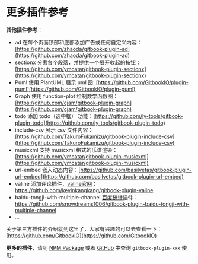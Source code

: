 # 更多插件参考



**其他插件参考：**

- ad 在每个页面顶部和底部添加广告或任何自定义内容：[https://github.com/zhaoda/gitbook-plugin-ad](https://github.com/zhaoda/gitbook-plugin-ad) 
-  sectionx 分离各个段落，并提供一个展开收起的按钮：[https://github.com/ymcatar/gitbook-plugin-sectionx](https://github.com/ymcatar/gitbook-plugin-sectionx) 
-  Puml 使用 PlantUML 展示 uml 图: [https://github.com/GitbookIO/plugin-puml](https://github.com/GitbookIO/plugin-puml)
- Graph 使用 function-plot 绘制数学函数图：[https://github.com/cjam/gitbook-plugin-graph](https://github.com/cjam/gitbook-plugin-graph)
- todo 添加 todo（选中框） 功能：[https://github.com/ly-tools/gitbook-plugin-todo](https://github.com/ly-tools/gitbook-plugin-todo)
- include-csv 展示 csv 文件内容：[https://github.com/TakuroFukamizu/gitbook-plugin-include-csv](https://github.com/TakuroFukamizu/gitbook-plugin-include-csv)
- musicxml 支持 musicxml 格式的乐谱渲染：[https://github.com/ymcatar/gitbook-plugin-musicxml](https://github.com/ymcatar/gitbook-plugin-musicxml) 
- url-embed 嵌入动态内容：[https://github.com/basilvetas/gitbook-plugin-url-embed](https://github.com/basilvetas/gitbook-plugin-url-embed) 
- valine 添加评论插件，[valine官网](https://valine.js.org/)：<https://github.com/kevinkangkang/gitbook-plugin-valine>
- baidu-tongji-with-multiple-channel [百度统计](https://tongji.baidu.com/)插件：<https://github.com/snowdreams1006/gitbook-plugin-baidu-tongji-with-multiple-channel>
- ...

关于第三方插件的介绍就到这里了，大家有兴趣的可以去查看一下：[https://github.com/GitbookIO](https://github.com/GitbookIO)



**更多的插件**，请到 [NPM Package](https://www.npmjs.com/package/) 或者 [GitHub](https://github.com) 中查询 `gitbook-plugin-xxx` 使用。







<!-- ex_nonav -->
<!-- ex_nolevel -->